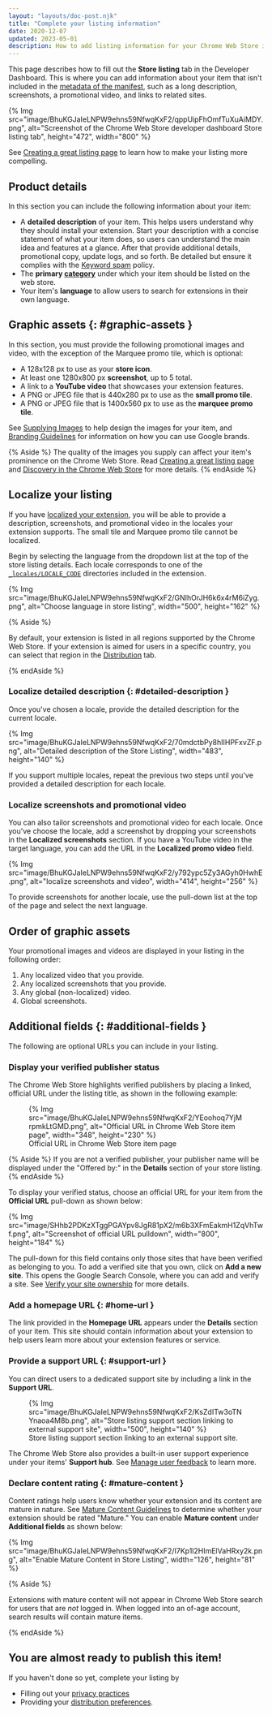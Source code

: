 ```yaml
---
layout: "layouts/doc-post.njk"
title: "Complete your listing information"
date: 2020-12-07
updated: 2023-05-01
description: How to add listing information for your Chrome Web Store item.
---
```


This page describes how to fill out the **Store listing** tab in the Developer Dashboard. This is
where you can add information about your item that isn't included in the [metadata of the
manifest][prepare-manifest], such as a long description, screenshots, a promotional video, and links to related
sites. 

{% Img src="image/BhuKGJaIeLNPW9ehns59NfwqKxF2/qppUipFhOmfTuXuAiMDY.png",
       alt="Screenshot of the Chrome Web Store developer dashboard Store listing tab", height="472", width="800" %}

See [Creating a great listing page][best-listing] to learn how to make your listing more compelling.

## Product details

In this section you can include the following information about your item:

- A **detailed description** of your item. This helps users understand why they should install your
  extension. Start your description with a concise statement of what your item does, so
  users can understand the main idea and features at a glance. After that provide additional details, promotional copy, update logs, and so forth. Be detailed but ensure it complies with the [Keyword spam][keyword-spam] policy.
- The **primary [category][categories]** under which your item should be listed on the web store.
- Your item's **language** to allow users to search for extensions in their own language.

## Graphic assets {: #graphic-assets }

In this section, you must provide the following promotional images and video, with the exception of
the Marquee promo tile, which is optional:

- A 128x128 px to use as your **store icon**.
- At least one 1280x800 px **screenshot**, up to 5 total.
- A link to a **YouTube video** that showcases your extension features.
- A PNG or JPEG file that is 440x280 px to use as the **small promo tile**.
- A PNG or JPEG file that is 1400x560 px to use as the **marquee promo tile**.

See [Supplying Images][cws-images] to help design the images for your item, and [Branding
Guidelines][cws-branding] for information on how you can use Google brands. 

{% Aside %}
The quality of the images you supply can affect your item's prominence on the Chrome Web Store. Read [Creating a great listing page][best-listing] and [Discovery in the Chrome Web Store][discovery] for more details.
{% endAside %}

## Localize your listing

If you have [localized your extension][api-i18n], you will be able to provide a description,
screenshots, and promotional video in the locales your extension supports. The small tile and
Marquee promo tile cannot be localized.

Begin by selecting the language from the dropdown list at the top of the store listing details. Each
locale corresponds to one of the [`_locales/LOCALE_CODE`][locale-dir] directories included in the
extension.

{% Img src="image/BhuKGJaIeLNPW9ehns59NfwqKxF2/GNIhOrJH6k6x4rM6iZyg.png",
alt="Choose language in store listing", width="500", height="162" %}

{% Aside %}

By default, your extension is listed in all regions supported by the Chrome Web Store. If your extension is aimed for users in a specific country, you can select that region in the [Distribution][distribution] tab.

{% endAside %}


### Localize detailed description {: #detailed-description }

Once you've chosen a locale, provide the detailed description for the current locale.

{% Img src="image/BhuKGJaIeLNPW9ehns59NfwqKxF2/70mdctbPy8hIIHPFxvZF.png",
alt="Detailed description of the Store Listing", width="483", height="140" %}

If you support multiple locales, repeat the previous two steps until you've provided a detailed
description for each locale.

### Localize screenshots and promotional video

You can also tailor screenshots and promotional video for each locale. Once you've choose the
locale, add a screenshot by dropping your screenshots in the **Localized screenshots** section. If
you have a YouTube video in the target language, you can add the URL in the **Localized promo
video** field.

{% Img src="image/BhuKGJaIeLNPW9ehns59NfwqKxF2/y792ypc5Zy3AGyh0HwhE.png",
alt="localize screenshots and video", width="414", height="256" %}

To provide screenshots for another locale, use the pull-down list at the top of the page and select
the next language.

## Order of graphic assets

Your promotional images and videos are displayed in your listing in the following order:

1.  Any localized video that you provide.
1.  Any localized screenshots that you provide.
1.  Any global (non-localized) video.
1.  Global screenshots.

## Additional fields {: #additional-fields }

The following are optional URLs you can include in your listing. 

### Display your verified publisher status

The Chrome Web Store highlights verified publishers by placing a linked, official URL under the listing title, as shown in the following example:

<figure>
{% Img src="image/BhuKGJaIeLNPW9ehns59NfwqKxF2/YEoohoq7YjMrpmkLtGMD.png", alt="Official URL in Chrome Web Store item page", width="348", height="230" %}
  <figcaption>
    Official URL in Chrome Web Store item page
  </figcaption>
</figure>

{% Aside %}
If you are not a verified publisher, your publisher name will be displayed under the "Offered by:" in the **Details** section of your store listing.
{% endAside %}

To display your verified status, choose an official URL for your item from the **Official URL**
pull-down as shown below:

{% Img src="image/SHhb2PDKzXTggPGAYpv8JgR81pX2/m6b3XFmEakmH1ZqVhTwf.png", alt="Screenshot of
official URL pulldown", width="800", height="184" %}

The pull-down for this field contains only those sites that have been verified as belonging to you.
To add a verified site that you own, click on **Add a new site**. This opens the Google Search
Console, where you can add and verify a site. See [Verify your site ownership][verify-owner] for
more details.

### Add a homepage URL {: #home-url }

The link provided in the **Homepage URL** appears under the **Details** section of your item. This
site should contain information about your extension to help users learn more about your extension
features or service.

### Provide a support URL {: #support-url }

You can direct users to a dedicated support site by including a link in the **Support URL**. 

<figure>
  {% Img src="image/BhuKGJaIeLNPW9ehns59NfwqKxF2/KsZdITw3oTNYnaoa4M8b.png", alt="Store listing support section linking to external support site", width="500", height="140" %}
  <figcaption>
   Store listing support section linking to an external support site.
  </figcaption>
</figure>

The Chrome Web Store also provides a built-in user support experience under your items' **Support hub**. See [Manage user feedback][user-support] to learn more. 

### Declare content rating {: #mature-content }

Content ratings help users know whether your extension and its content are mature in nature.
See [Mature Content Guidelines][mature-guidelines] to determine whether your extension should be rated
"Mature." You can enable **Mature content** under **Additional fields** as shown below: 

{% Img src="image/BhuKGJaIeLNPW9ehns59NfwqKxF2/I7Kp1l2HImElVaHRxy2k.png", alt="Enable Mature Content
in Store Listing", width="126", height="81" %}

{% Aside %}

Extensions with mature content will not appear in Chrome Web Store search for users that are *not* logged in. When logged into an of-age account, search results will contain mature items.

{% endAside %}

## You are almost ready to publish this item! 

If you haven't done so yet, complete your listing by 
-  Filling out your [privacy practices][privacy] 
-  Providing your [distribution preferences][distribution].

[best-listing]: /docs/webstore/best_listing
[categories]: /docs/webstore/best_practices/#choose-your-apps-category-well
[cws-branding]: /docs/webstore/branding
[cws-images]: /docs/webstore/images
[discovery]: /docs/webstore/discovery/
[distribution]: /docs/webstore/cws-dashboard-distribution
[keyword-spam]: /docs/webstore/program-policies/spam-faq/#keyword-spam
[mature-guidelines]: /docs/webstore/rating/
[prepare-manifest]: /docs/webstore/prepare/#manifest
[privacy]: /docs/webstore/cws-dashboard-privacy
[user-support]: /docs/webstore/support-users/#provide-user-support
[verify-owner]: https://support.google.com/webmasters/answer/9008080
[api-i18n]: /docs/extensions/reference/i18n/
[locale-dir]: /docs/extensions/reference/i18n/#how-to-support-multiple-languages
[distribution]: /docs/webstore/cws-dashboard-distribution/#setting-the-geographic-distribution